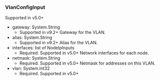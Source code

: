 ### VlanConfigInput
Supported in v5.0+

- gateway: System.String
  - Supported in v9.2+
      Gateway for the VLAN.
- alias: System.String
  - Supported in v9.2+
      Alias for the VLAN.
- interfaces: list of NodeIpInputs
  - Required. Supported in v5.0+
      Network interfaces for each node.
- netmask: System.String
  - Required. Supported in v5.0+
      Netmask for addresses on this VLAN.
- vlan: System.Int32
  - Required. Supported in v5.0+
